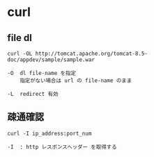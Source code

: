 
# curl


## file dl

```
curl -OL http://tomcat.apache.org/tomcat-8.5-doc/appdev/sample/sample.war
```

```
-O  dl file-name を指定
    指定がない場合は url の file-name のまま

-L  redirect 有効

```


## 疎通確認

```
curl -I ip_address:port_num
```

```
-I  : http レスポンスヘッダー を取得する
```



